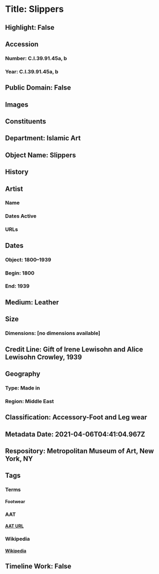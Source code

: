 # Title: Slippers
## Highlight: False
## Accession
### Number: C.I.39.91.45a, b
### Year: C.I.39.91.45a, b
## Public Domain: False
## Images
## Constituents
## Department: Islamic Art
## Object Name: Slippers
## History
## Artist
### Name
### Dates Active
### URLs
## Dates
### Object: 1800–1939
### Begin: 1800
### End: 1939
## Medium: Leather
## Size
### Dimensions: [no dimensions available]
## Credit Line: Gift of Irene Lewisohn and  Alice Lewisohn Crowley, 1939
## Geography
### Type: Made in
### Region: Middle East
## Classification: Accessory-Foot and Leg wear
## Metadata Date: 2021-04-06T04:41:04.967Z
## Respository: Metropolitan Museum of Art, New York, NY
## Tags
### Terms
#### Footwear
### AAT
#### [AAT URL](http://vocab.getty.edu/page/aat/300209280)
### Wikipedia
#### [Wikipedia]()
## Timeline Work: False